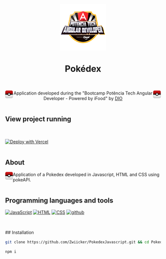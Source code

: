 <div align="center"><img align="" width="150px" src="/angular-developer.png">
  
 # Pokédex

<br /><br /><img align="left" width="25px" src="assets/images/fav.png">
  <img align="right" width="25px" src="assets/images/fav.png">
Application developed during the "Bootcamp Potência Tech Angular Developer - Powered by iFood" by [DIO](https://web.dio.me/) <br /><br />

</div> 

##  View project running 
  
 <br /><br /> [![Deploy with Vercel](https://vercel.com/button)](https://pokedex-javascript-zwiicker.vercel.app/)<br /><br />

## About
<img align="left" width="25px" src="assets/images/fav.png">
  
Application of a Pokedex developed in Javascript, HTML and CSS using pokeAPI. <br /><br /> 
    
## Programming languages and tools

<p align="left">
   <a href="https://github.com/Zwiicker?tab=repositories&q=&type=&language=javascript&sort="><img src="https://img.shields.io/badge/JavaScript-F7DF1E?style=for-the-badge&logo=javascript&logoColor=black" alt="JavaScript"/></a>
  <a href="https://github.com/Zwiicker?tab=repositories&q=&type=&language=html&sort="><img src="https://img.shields.io/badge/HTML5-E34F26?style=for-the-badge&logo=html5&logoColor=white" alt="HTML"/></a>
   <a href="https://github.com/Zwiicker?tab=repositories&q=&type=&language=css&sort="><img src="https://img.shields.io/badge/CSS-239120?&style=for-the-badge&logo=css3&logoColor=white" alt="CSS"/></a>
  <a href="https://github.com/">
  <img src="https://img.shields.io/badge/GitHub-100000?style=for-the-badge&logo=github&logoColor=white" alt="github"/>
  </a>
</p>
<br /><br />
## Installation

```sh
git clone https://github.com/Zwiicker/PokedexJavascript.git && cd PokedexJavascript
```
```sh  
npm i
```
